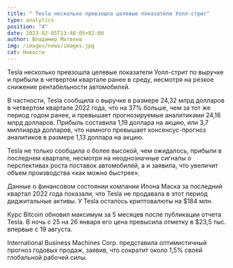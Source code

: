 ```yaml
---
title: " Tesla несколько превзошла целевые показатели Уолл-стрит"
type: analytics
position: "4"
date: 2023-02-05T13:48:05+02:00
author: Владимир Матвеев
img: /images/news/images.jpg
cat: Новости
---
```

<!--StartFragment-->

Tesla несколько превзошла целевые показатели Уолл-стрит по выручке и прибыли в четвертом квартале ранее в среду, несмотря на резкое снижение рентабельности автомобилей.

В частности, Tesla сообщила о выручке в размере 24,32 млрд долларов в четвертом квартале 2022 года, что на 37% больше, чем за тот же период годом ранее, и превышает прогнозируемые аналитиками 24,16 млрд долларов. Прибыль составила 1,19 доллара на акцию, или 3,7 миллиарда долларов, что намного превышает консенсус-прогноз аналитиков в размере 1,13 доллара на акцию.

Tesla не только сообщила о более высокой, чем ожидалось, прибыли в последнем квартале, несмотря на неоднозначные сигналы о перспективах роста поставок автомобилей, а и заявила, что увеличит объем производства «как можно быстрее».

Данные о финансовом состоянии компании Илона Маска за последний квартал 2022 года показали, что Tesla не продавала в этот период диджитальные активы. У Tesla осталось криптовалюты на $184 млн.

Курс Bitcoin обновил максимум за 5 месяцев после публикации отчета Tesla. В ночь с 25 на 26 января его цена превысила отметку в $23,5 тыс. впервые с 19 августа.

International Business Machines Corp. представила оптимистичный прогноз годовых продаж, заявив, что сократит около 1,5% своей глобальной рабочей силы.

<!--EndFragment-->